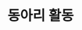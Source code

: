---
title: 동아리 활동

# Listing view
view: community/custom_card

# Optional banner image (relative to `assets/media/` folder).
banner:
  caption: 'Image credit: [**Unsplash**](https://unsplash.com/)'
  image: 'activity.jpg'

title_style: "text-align: center; font-size: 2em; margin: 20px 0;"
---